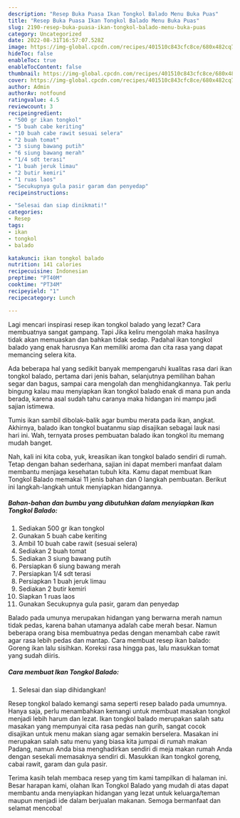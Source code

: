 ```yaml
---
description: "Resep Buka Puasa Ikan Tongkol Balado Menu Buka Puas"
title: "Resep Buka Puasa Ikan Tongkol Balado Menu Buka Puas"
slug: 2190-resep-buka-puasa-ikan-tongkol-balado-menu-buka-puas
category: Uncategorized
date: 2022-08-31T16:57:07.528Z
image: https://img-global.cpcdn.com/recipes/401510c843cfc8ce/680x482cq70/ikan-tongkol-balado-foto-resep-utama.jpg
hideToc: false
enableToc: true
enableTocContent: false
thumbnail: https://img-global.cpcdn.com/recipes/401510c843cfc8ce/680x482cq70/ikan-tongkol-balado-foto-resep-utama.jpg
cover: https://img-global.cpcdn.com/recipes/401510c843cfc8ce/680x482cq70/ikan-tongkol-balado-foto-resep-utama.jpg
author: Admin
authorAv: notfound
ratingvalue: 4.5
reviewcount: 3
recipeingredient:
- "500 gr ikan tongkol"
- "5 buah cabe keriting"
- "10 buah cabe rawit sesuai selera"
- "2 buah tomat"
- "3 siung bawang putih"
- "6 siung bawang merah"
- "1/4 sdt terasi"
- "1 buah jeruk limau"
- "2 butir kemiri"
- "1 ruas laos"
- "Secukupnya gula pasir garam dan penyedap"
recipeinstructions:

- "Selesai dan siap dinikmati!"
categories:
- Resep
tags:
- ikan
- tongkol
- balado

katakunci: ikan tongkol balado 
nutrition: 141 calories
recipecuisine: Indonesian
preptime: "PT40M"
cooktime: "PT34M"
recipeyield: "1"
recipecategory: Lunch

---
```



Lagi mencari inspirasi resep ikan tongkol balado yang lezat? Cara membuatnya sangat gampang. Tapi Jika keliru mengolah maka hasilnya tidak akan memuaskan dan bahkan tidak sedap. Padahal ikan tongkol balado yang enak harusnya Kan memiliki aroma dan cita rasa yang dapat memancing selera kita.


Ada beberapa hal yang sedikit banyak mempengaruhi kualitas rasa dari ikan tongkol balado, pertama dari jenis bahan, selanjutnya pemilihan bahan segar dan bagus, sampai cara mengolah dan menghidangkannya. Tak perlu bingung kalau mau menyiapkan ikan tongkol balado enak di mana pun anda berada, karena asal sudah tahu caranya maka hidangan ini mampu jadi sajian istimewa.

Tumis ikan sambil dibolak-balik agar bumbu merata pada ikan, angkat. Akhirnya, balado ikan tongkol buatanmu siap disajikan sebagai lauk nasi hari ini. Wah, ternyata proses pembuatan balado ikan tongkol itu memang mudah banget.


Nah, kali ini kita coba, yuk, kreasikan ikan tongkol balado sendiri di rumah. Tetap dengan bahan sederhana, sajian ini dapat memberi manfaat dalam membantu menjaga kesehatan tubuh kita. Kamu dapat membuat Ikan Tongkol Balado memakai 11 jenis bahan dan 0 langkah pembuatan. Berikut ini langkah-langkah untuk menyiapkan hidangannya.

<!--inarticleads1-->

##### Bahan-bahan dan bumbu yang dibutuhkan dalam menyiapkan Ikan Tongkol Balado:

1. Sediakan 500 gr ikan tongkol
1. Gunakan 5 buah cabe keriting
1. Ambil 10 buah cabe rawit (sesuai selera)
1. Sediakan 2 buah tomat
1. Sediakan 3 siung bawang putih
1. Persiapkan 6 siung bawang merah
1. Persiapkan 1/4 sdt terasi
1. Persiapkan 1 buah jeruk limau
1. Sediakan 2 butir kemiri
1. Siapkan 1 ruas laos
1. Gunakan Secukupnya gula pasir, garam dan penyedap


Balado pada umunya merupakan hidangan yang berwarna merah namun tidak pedas, karena bahan utamanya adalah cabe merah besar. Namun beberapa orang bisa membuatnya pedas dengan menambah cabe rawit agar rasa lebih pedas dan mantap. Cara membuat resep ikan balado: Goreng ikan lalu sisihkan. Koreksi rasa hingga pas, lalu masukkan tomat yang sudah diiris. 

<!--inarticleads2-->

##### Cara membuat Ikan Tongkol Balado:


1. Selesai dan siap dihidangkan!

Resep tongkol balado kemangi sama seperti resep balado pada umumnya. Hanya saja, perlu menambahkan kemangi untuk membuat masakan tongkol menjadi lebih harum dan lezat. Ikan tongkol balado merupakan salah satu masakan yang mempunyai cita rasa pedas nan gurih, sangat cocok disajikan untuk menu makan siang agar semakin berselera. Masakan ini merupakan salah satu menu yang biasa kita jumpai di rumah makan Padang, namun Anda bisa menghadirkan sendiri di meja makan rumah Anda dengan sesekali memasaknya sendiri di. Masukkan ikan tongkol goreng, cabai rawit, garam dan gula pasir. 

Terima kasih telah membaca resep yang tim kami tampilkan di halaman ini. Besar harapan kami, olahan Ikan Tongkol Balado yang mudah di atas dapat membantu anda menyiapkan hidangan yang lezat untuk keluarga/teman maupun menjadi ide dalam berjualan makanan. Semoga bermanfaat dan selamat mencoba!
